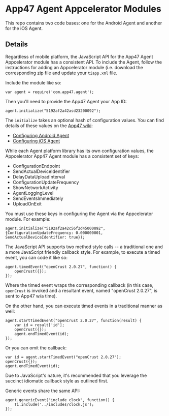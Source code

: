 # App47 Agent Appcelerator Modules

This repo contains two code bases: one for the Android Agent and another for the iOS Agent. 

## Details

Regardless of mobile platform, the JavaScript API for the App47 Agent Appcelerator module has a consistent API. To include the Agent, follow the instructions for adding an Appcelerator module (i.e. download the corresponding zip file and update your `tiapp.xml` file. 

Include the module like so:

```
var agent = require('com.app47.agent');
```

Then you'll need to provide the App47 Agent your App ID:

```
agent.initialize("5192af2a42asd23200092");
```

The `initialize` takes an optional hash of configuration values. You can find details of these values on the [App47 wiki](http://app47.com/wiki/doku.php):

* [Configuring Android Agent](http://app47.com/wiki/doku.php?id=configure:androidapp#configure_embedded_agent)
* [Configuring iOS Agent](http://app47.com/wiki/doku.php?id=configure:iosapp#configure_the_embedded_agent)

While each Agent platform library has its own configuration values, the Appcelerator App47 Agent module has a consistent set of keys:

 * ConfigurationEndpoint
 * SendActualDeviceIdentifier
 * DelayDataUploadInterval
 * ConfigurationUpdateFrequency
 * ShowNetworkActivity
 * AgentLoggingLevel
 * SendEventsImmediately
 * UploadOnExit

 You must use these keys in configuring the Agent via the Appcelerator module. For example:

 ```
 agent.initialize("5192af2a42c56f2d45000092", {ConfigurationUpdateFrequency: 0.000000001, SendActualDeviceIdentifier: true});
 ```

The JavaScript API supports two method style calls -- a traditional one and a more JavaScript friendly callback style. For example, to execute a timed event, you can code it like so:

```
agent.timedEvent("openCrust 2.0.27", function() {
	openCrust({});
});
```

Where the timed event wraps the corresponding callback (in this case, `openCrust` is invoked and a resultant event, named "openCrust 2.0.27", is sent to App47 w/a time).

On the other hand, you can execute timed events in a traditional manner as well:

```
agent.startTimedEvent("openCrust 2.0.27", function(result) {
	var id = result['id'];
	openCrust({});
	agent.endTimedEvent(id);
});
```

Or you can omit the callback:

```
var id = agent.startTimedEvent("openCrust 2.0.27");
openCrust({});
agent.endTimedEvent(id);
```

Due to JavaScript's nature, it's recommended that you leverage the succinct idiomatic callback style as outlined first. 

Generic events share the same API:

```
agent.genericEvent("include clock", function() {
	Ti.include('../includes/clock.js');
});
```